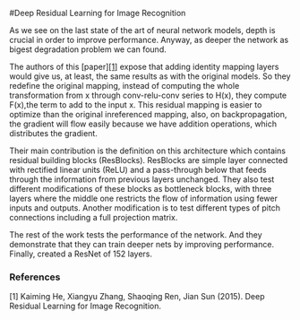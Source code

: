 #Deep Residual Learning for Image Recognition

As we see on the last state of the art of neural network models, depth is crucial in order to improve performance. Anyway, as deeper the network as bigest degradation problem we can found.

The authors of this [paper][[1]](https://arxiv.org/abs/1512.03385) expose that adding identity mapping layers would give us, at least, the same results as with the original models. So they redefine the original mapping, instead of computing the whole transformation from x through conv-relu-conv series to H(x), they compute F(x),the term to add to the input x. This residual mapping is easier to optimize than the original inreferenced mapping, also, on backpropagation, the gradient will flow easily because we have addition operations, which distributes the gradient.

Their main contribution is the definition on this architecture which contains residual building blocks (ResBlocks). ResBlocks are simple layer connected with rectified linear units (ReLU) and a pass-through below that feeds through the information from previous layers unchanged. They also test different modifications of these blocks as bottleneck blocks, with three layers where the middle one restricts the flow of information using fewer inputs and outputs. Another modification is to test different types of pitch connections including a full projection matrix.

The rest of the work tests the performance of the network. And they demonstrate that they can train deeper nets by improving performance. Finally, created a ResNet of 152 layers.

### References
[1] Kaiming He, Xiangyu Zhang, Shaoqing Ren, Jian Sun (2015). Deep Residual Learning for Image Recognition.

